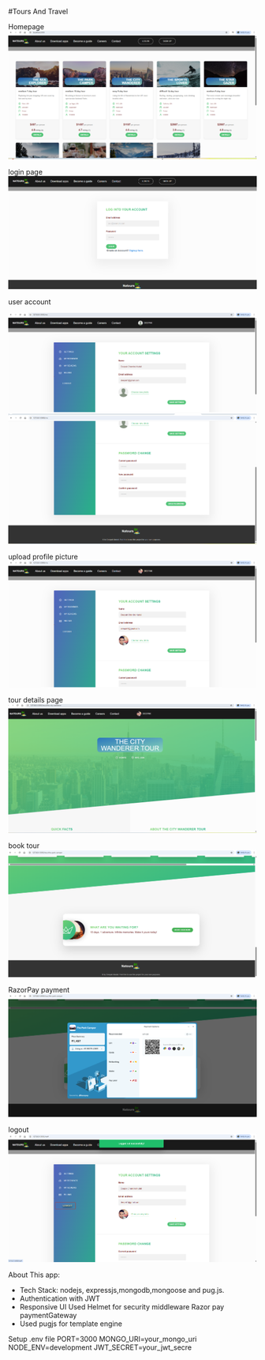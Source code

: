 #Tours And Travel

Homepage
![Demo App](./public/img/tourss.png)

login page
![Demo App](./public/img/tours-login.png)

user account

![Demo App](./public/img/tours-profile1.png)
![Demo App](./public/img/tours-profile2.png)

upload profile picture
![alt text](image-1.png)

tour details page
![alt text](image-2.png)

book tour
![alt text](image-4.png)

RazorPay payment
![alt text](image-5.png)

logout
![Demo App](./public/img/tours-logout.png)



About This app:

-    Tech Stack: nodejs, expressjs,mongodb,mongoose and pug.js.
-    Authentication with JWT
-    Responsive UI
     Used Helmet for security middleware
     Razor pay paymentGateway  
-    Used pugjs for template engine

Setup .env file
PORT=3000
MONGO_URI=your_mongo_uri
NODE_ENV=development
JWT_SECRET=your_jwt_secre
